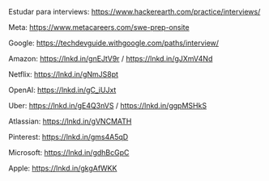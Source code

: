 Estudar para interviews: https://www.hackerearth.com/practice/interviews/

Meta: https://www.metacareers.com/swe-prep-onsite

Google: https://techdevguide.withgoogle.com/paths/interview/

Amazon: https://lnkd.in/gnEJtV9r / https://lnkd.in/gJXmV4Nd

Netflix: https://lnkd.in/gNmJS8pt

OpenAI: https://lnkd.in/gC_iUJxt

Uber: https://lnkd.in/gE4Q3nVS / https://lnkd.in/ggpMSHkS

Atlassian: https://lnkd.in/gVNCMATH

Pinterest: https://lnkd.in/gms4A5qD

Microsoft: https://lnkd.in/gdhBcGpC

Apple: https://lnkd.in/gkgAfWKK
